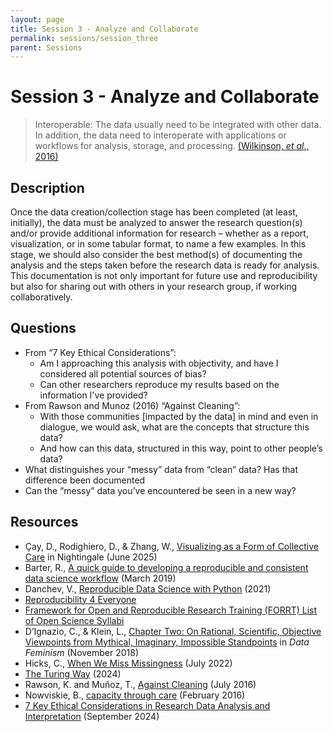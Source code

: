 ```yaml
---
layout: page
title: Session 3 - Analyze and Collaborate
permalink: sessions/session_three
parent: Sessions
---
```


# Session 3 - Analyze and Collaborate

> Interoperable: The data usually need to be integrated with other data. In addition, the data need to interoperate with applications or workflows for analysis, storage, and processing. [(Wilkinson, *et al*., 2016)][1]

## Description

Once the data creation/collection stage has been completed (at least, initially), the data must be analyzed to answer the research question(s) and/or provide additional information for research – whether as a report, visualization, or in some tabular format, to name a few examples. In this stage, we should also consider the best method(s) of documenting the analysis and the steps taken before the research data is ready for analysis. This documentation is not only important for future use and reproducibility but also for sharing out with others in your research group, if working collaboratively.

## Questions

- From “7 Key Ethical Considerations”:
  - Am I approaching this analysis with objectivity, and have I considered all potential sources of bias?
  - Can other researchers reproduce my results based on the information I've provided? 
- From Rawson and Munoz (2016) “Against Cleaning”:
  - With those communities [impacted by the data] in mind and even in dialogue, we would ask, what are the concepts that structure this data?
  - And how can this data, structured in this way, point to other people’s data? 
- What distinguishes your “messy” data from “clean” data? Has that difference been documented
- Can the “messy” data you’ve encountered be seen in a new way?

## Resources

- Çay, D., Rodighiero, D., & Zhang, W., [Visualizing as a Form of Collective Care](https://nightingaledvs.com/visualizing-as-a-form-of-collective-care/) in Nightingale (June 2025)
- Barter, R., [A quick guide to developing a reproducible and consistent data science workflow](https://rebeccabarter.com/blog/2019-03-07_reproducible_pipeline) (March 2019)
- Danchev, V., [Reproducible Data Science with Python](https://valdanchev.github.io/reproducible-data-science-python/intro.html) (2021)
- [Reproducibility 4 Everyone](https://www.repro4everyone.org/)
- [Framework for Open and Reproducible Research Training (FORRT) List of Open Science Syllabi](https://forrt.org/syllabus/)
- D’Ignazio, C., & Klein, L., [Chapter Two: On Rational, Scientific, Objective Viewpoints from Mythical, Imaginary, Impossible Standpoints](https://mitpressonpubpub.mitpress.mit.edu/pub/8tjbs2x5/release/2?readingCollection=09555901) in *Data Feminism* (November 2018)
- Hicks, C., [When We Miss Missingness](https://datasciencebydesign.org/blog/when-we-miss-missingness) (July 2022)
- [The Turing Way](https://book.the-turing-way.org/) (2024)
- Rawson, K. and Muñoz, T., [Against Cleaning](http://curatingmenus.org/articles/against-cleaning/) (July 2016)
- Nowviskie, B., [capacity through care](https://nowviskie.org/2016/capacity-through-care/) (February 2016)
- [7 Key Ethical Considerations in Research Data Analysis and Interpretation](https://insights.pluto.im/7-ethical-considerations-in-research-data-analysis/) (September 2024)



[1]: https://doi.org/10.1038/sdata.2016.18 "The FAIR Guiding Principles"
